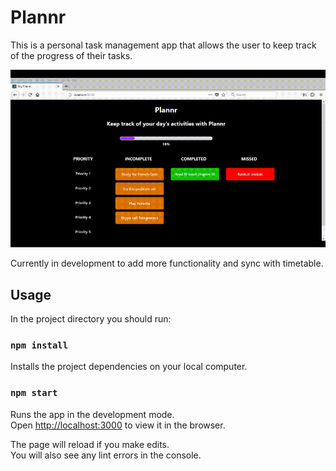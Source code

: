 # Plannr

This is a personal task management app that allows the user to keep track of the progress of their tasks.

!["Planner Demo"](documents/plannr-demo.gif)

Currently in development to add more functionality and sync with timetable.


## Usage

In the project directory you should run:

### `npm install`

Installs the project dependencies on your local computer.

### `npm start`

Runs the app in the development mode.<br>
Open [http://localhost:3000](http://localhost:3000) to view it in the browser.

The page will reload if you make edits.<br>
You will also see any lint errors in the console.
